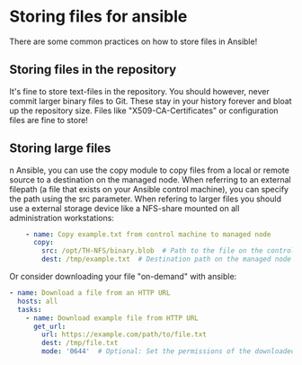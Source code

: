 # Storing files for ansible 

There are some common practices on how to store files in Ansible! 

## Storing files in the repository 

It's fine to store text-files in the repository. You should however, never commit larger binary files to Git. These stay in your history forever and bloat up the repository size. Files like "X509-CA-Certificates" or configuration files are fine to store! 

## Storing large files 

n Ansible, you can use the copy module to copy files from a local or remote source to a destination on the managed node. When referring to an external filepath (a file that exists on your Ansible control machine), you can specify the path using the src parameter. When refering to larger files you should use a external storage device like a NFS-share mounted on all administration workstations: 

```yaml
    - name: Copy example.txt from control machine to managed node
      copy:
        src: /opt/TH-NFS/binary.blob  # Path to the file on the control machine
        dest: /tmp/example.txt  # Destination path on the managed node
```

Or consider downloading your file "on-demand" with ansible: 

```yaml
- name: Download a file from an HTTP URL
  hosts: all
  tasks:
    - name: Download example file from HTTP URL
      get_url:
        url: https://example.com/path/to/file.txt
        dest: /tmp/file.txt
        mode: '0644'  # Optional: Set the permissions of the downloaded file
```